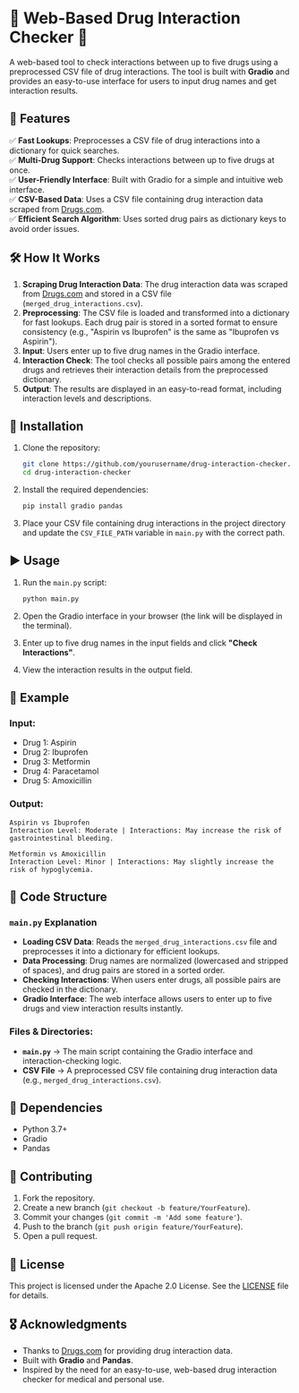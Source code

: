 # 💊 Web-Based Drug Interaction Checker 🧪

A web-based tool to check interactions between up to five drugs using a preprocessed CSV file of drug interactions. The tool is built with **Gradio** and provides an easy-to-use interface for users to input drug names and get interaction results.

## 🚀 Features

✅ **Fast Lookups**: Preprocesses a CSV file of drug interactions into a dictionary for quick searches.  
✅ **Multi-Drug Support**: Checks interactions between up to five drugs at once.  
✅ **User-Friendly Interface**: Built with Gradio for a simple and intuitive web interface.  
✅ **CSV-Based Data**: Uses a CSV file containing drug interaction data scraped from [Drugs.com](https://www.drugs.com).  
✅ **Efficient Search Algorithm**: Uses sorted drug pairs as dictionary keys to avoid order issues.

## 🛠 How It Works

1. **Scraping Drug Interaction Data**: The drug interaction data was scraped from [Drugs.com](https://www.drugs.com) and stored in a CSV file (`merged_drug_interactions.csv`).
2. **Preprocessing**: The CSV file is loaded and transformed into a dictionary for fast lookups. Each drug pair is stored in a sorted format to ensure consistency (e.g., "Aspirin vs Ibuprofen" is the same as "Ibuprofen vs Aspirin").
3. **Input**: Users enter up to five drug names in the Gradio interface.
4. **Interaction Check**: The tool checks all possible pairs among the entered drugs and retrieves their interaction details from the preprocessed dictionary.
5. **Output**: The results are displayed in an easy-to-read format, including interaction levels and descriptions.

## 🔧 Installation

1. Clone the repository:
   ```bash
   git clone https://github.com/yourusername/drug-interaction-checker.git
   cd drug-interaction-checker
   ```

2. Install the required dependencies:
   ```bash
   pip install gradio pandas
   ```

3. Place your CSV file containing drug interactions in the project directory and update the `CSV_FILE_PATH` variable in `main.py` with the correct path.

## ▶️ Usage

1. Run the `main.py` script:
   ```bash
   python main.py
   ```

2. Open the Gradio interface in your browser (the link will be displayed in the terminal).

3. Enter up to five drug names in the input fields and click **"Check Interactions"**.

4. View the interaction results in the output field.

## 📌 Example

### Input:
- Drug 1: Aspirin  
- Drug 2: Ibuprofen  
- Drug 3: Metformin  
- Drug 4: Paracetamol  
- Drug 5: Amoxicillin  

### Output:
```
Aspirin vs Ibuprofen
Interaction Level: Moderate | Interactions: May increase the risk of gastrointestinal bleeding.

Metformin vs Amoxicillin
Interaction Level: Minor | Interactions: May slightly increase the risk of hypoglycemia.
```

## 📂 Code Structure

### `main.py` Explanation

- **Loading CSV Data**: Reads the `merged_drug_interactions.csv` file and preprocesses it into a dictionary for efficient lookups.
- **Data Processing**: Drug names are normalized (lowercased and stripped of spaces), and drug pairs are stored in a sorted order.
- **Checking Interactions**: When users enter drugs, all possible pairs are checked in the dictionary.
- **Gradio Interface**: The web interface allows users to enter up to five drugs and view interaction results instantly.

### Files & Directories:
- **`main.py`** → The main script containing the Gradio interface and interaction-checking logic.
- **CSV File** → A preprocessed CSV file containing drug interaction data (e.g., `merged_drug_interactions.csv`).

## 📜 Dependencies

- Python 3.7+
- Gradio
- Pandas

## 🤝 Contributing

1. Fork the repository.
2. Create a new branch (`git checkout -b feature/YourFeature`).
3. Commit your changes (`git commit -m 'Add some feature'`).
4. Push to the branch (`git push origin feature/YourFeature`).
5. Open a pull request.

## 📝 License

This project is licensed under the Apache 2.0 License. See the [LICENSE](LICENSE) file for details.

## 🎖 Acknowledgments

- Thanks to [Drugs.com](https://www.drugs.com) for providing drug interaction data.
- Built with **Gradio** and **Pandas**.
- Inspired by the need for an easy-to-use, web-based drug interaction checker for medical and personal use.
